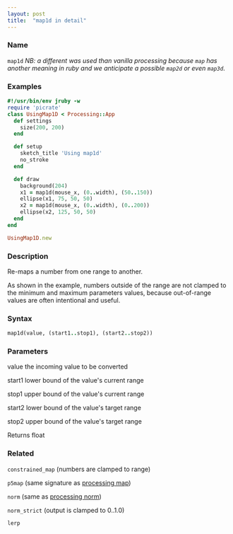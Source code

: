 ```yaml
---
layout: post
title:  "map1d in detail"
---
```


### Name ###

`map1d` _NB: a different was used than vanilla processing because `map` has another meaning in ruby and we anticipate a possible `map2d` or even `map3d`_.

### Examples ###

```ruby
#!/usr/bin/env jruby -w
require 'picrate'
class UsingMap1D < Processing::App
  def settings
    size(200, 200)
  end

  def setup
    sketch_title 'Using map1d'
    no_stroke
  end

  def draw
    background(204)
    x1 = map1d(mouse_x, (0..width), (50..150))
    ellipse(x1, 75, 50, 50)
    x2 = map1d(mouse_x, (0..width), (0..200))
    ellipse(x2, 125, 50, 50)
  end
end

UsingMap1D.new
```

### Description	###

Re-maps a number from one range to another.

As shown in the example, numbers outside of the range are not clamped to the minimum and maximum parameters values, because out-of-range values are often intentional and useful.

### Syntax ###

```ruby
map1d(value, (start1..stop1), (start2..stop2))
```

### Parameters ###

value	the incoming value to be converted

start1 lower bound of the value's current range

stop1	upper bound of the value's current range

start2	lower bound of the value's target range

stop2 upper bound of the value's target range

Returns	float

### Related ###

`constrained_map` (numbers are clamped to range)

`p5map` (same signature as [processing map][map])

`norm` (same as [processing norm][norm])

`norm_strict` (output is clamped to 0..1.0)

`lerp`

[norm]:https://processing.org/reference/norm_.html
[map]:https://processing.org/reference/map_.html
